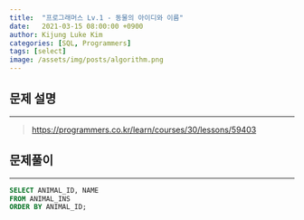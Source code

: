 ```yaml
---
title:  "프로그래머스 Lv.1 - 동물의 아이디와 이름"
date:   2021-03-15 08:00:00 +0900
author: Kijung Luke Kim
categories: [SQL, Programmers]
tags: [select]
image: /assets/img/posts/algorithm.png
---
```


## 문제 설명
---

> https://programmers.co.kr/learn/courses/30/lessons/59403

## 문제풀이
---

```sql
SELECT ANIMAL_ID, NAME
FROM ANIMAL_INS
ORDER BY ANIMAL_ID;
```
